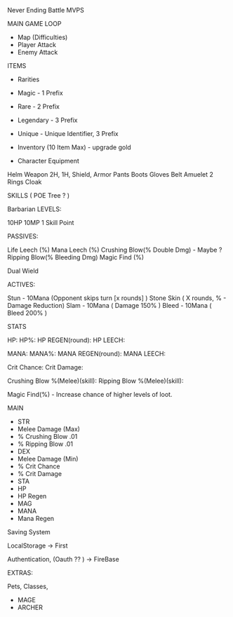 Never Ending Battle MVPS

MAIN GAME LOOP
 * Map (Difficulties)
 * Player Attack
 * Enemy Attack

ITEMS
 * Rarities
  * Magic - 1 Prefix
  * Rare - 2 Prefix
  * Legendary - 3 Prefix
  * Unique - Unique Identifier,  3 Prefix

 * Inventory
 (10 Item Max) - upgrade gold

 * Character Equipment

Helm
Weapon 2H, 1H, Shield,
Armor
Pants
Boots
Gloves
Belt
Amuelet
2 Rings
Cloak


SKILLS ( POE Tree ? )

Barbarian
 LEVELS:

  10HP
  10MP
  1 Skill Point


 PASSIVES:

 Life Leech (%)
 Mana Leech (%)
 Crushing Blow(% Double Dmg) - Maybe ?
 Ripping Blow(% Bleeding Dmg)
 Magic Find (%)

 Dual Wield

 ACTIVES:

 Stun - 10Mana (Opponent skips turn [x rounds] )
 Stone Skin ( X rounds, % - Damage Reduction)
 Slam - 10Mana ( Damage 150% )
 Bleed - 10Mana ( Bleed 200% ) 

STATS

HP:
HP%:
HP REGEN(round):
HP LEECH:

MANA:
MANA%:
MANA REGEN(round):
MANA LEECH:

Crit Chance:
Crit Damage:

Crushing Blow %(Melee)(skill):
Ripping Blow %(Melee)(skill):

Magic Find(%) - Increase chance of higher levels of loot.

MAIN
 * STR
  * Melee Damage (Max)
  * % Crushing Blow .01
  * % Ripping Blow .01
 * DEX
  * Melee Damage (Min)
  * % Crit Chance
  * % Crit Damage
 * STA
  * HP
  * HP Regen
 * MAG
  * MANA
  * Mana Regen
 

Saving System

LocalStorage -> First

Authentication, (Oauth ?? ) -> FireBase


EXTRAS:

Pets,
Classes,
 * MAGE
 * ARCHER
